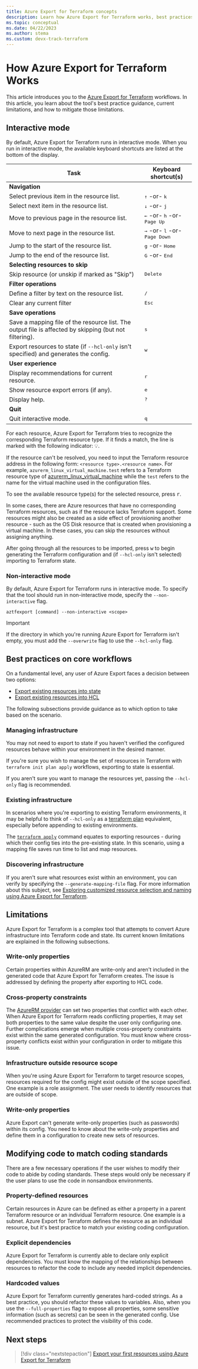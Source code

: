 ```yaml
---
title: Azure Export for Terraform concepts
description: Learn how Azure Export for Terraform works, best practices, and limitations around the tool.
ms.topic: conceptual
ms.date: 04/22/2023
ms.author: stema
ms.custom: devx-track-terraform
---
```


# How Azure Export for Terraform Works

This article introduces you to the [Azure Export for Terraform](./export-terraform-overview.md) workflows. In this article, you learn about the tool's best practice guidance, current limitations, and how to mitigate those limitations.

## Interactive mode

By default, Azure Export for Terraform runs in interactive mode. When you run in interactive mode, the available keyboard shortcuts are listed at the bottom of the display.

| Task                                                                                                    | Keyboard shortcut(s)                                     |
|---------------------------------------------------------------------------------------------------------|----------------------------------------------------------|
| **Navigation**                                                                                          |                                                          |
| Select previous item in the resource list.                                                              | <kbd>↑</kbd> -or- <kbd>k</kbd>                           |
| Select next item in the resource list.                                                                  | <kbd>↓</kbd> -or- <kbd>j</kbd>                           |
| Move to previous page in the resource list.                                                             | <kbd>←</kbd> -or- <kbd>h</kbd> -or- <kbd>Page Up</kbd>   |
| Move to next page in the resource list.                                                                 | <kbd>→</kbd> -or- <kbd>l</kbd> -or- <kbd>Page Down</kbd> |
| Jump to the start of the resource list.                                                                 | <kbd>g</kbd> -or- <kbd>Home</kbd>                        |
| Jump to the end of the resource list.                                                                   | <kbd>G</kbd> -or- <kbd>End</kbd>                         |
| **Selecting resources to skip**                                                                         |                                                          |
| Skip resource (or unskip if marked as "Skip")                                                           | <kbd>Delete</kbd>                                        |
| **Filter operations**                                                                                   |                                                          |
| Define a filter by text on the resource list.                                                           | <kbd>/</kbd>                                             |
| Clear any current filter                                                                                | <kbd>Esc</kbd>                                           |
| **Save operations**                                                                                     |                                                          |
| Save a mapping file of the resource list. The output file is affected by skipping (but not filtering).  | <kbd>s</kbd>                                             |
| Export resources to state (if `--hcl-only` isn't specified) and generates the config.                   | <kbd>w</kbd>                                             |
| **User experience**                                                                                     |                                                          |
| Display recommendations for current resource.                                                           | <kbd>r</kbd>                                             |
| Show resource export errors (if any).                                                                   | <kbd>e</kbd>                                             |
| Display help.                                                                                           | <kbd>?</kbd>                                             |
| **Quit**                                                                                                |                                                          |
| Quit interactive mode.                                                                                  | <kbd>q</kbd>                                             |

For each resource, Azure Export for Terraform tries to recognize the corresponding Terraform resource type. If it finds a match, the line is marked with the following indicator: 💡.

If the resource can't be resolved, you need to input the Terraform resource address in the following form: `<resource type>.<resource name>`. For example, `azurerm_linux_virtual_machine.test` refers to a Terraform resource type of [azurerm_linux_virtual_machine](https://registry.terraform.io/providers/hashicorp/azurerm/latest/docs/resources/linux_virtual_machine) while the `test` refers to the name for the virtual machine used in the configuration files.

To see the available resource type(s) for the selected resource, press <kbd>r</kbd>.

In some cases, there are Azure resources that have no corresponding Terraform resources, such as if the resource lacks Terraform support. Some resources might also be created as a side effect of provisioning another resource - such as the OS Disk resource that is created when provisioning a virtual machine. In these cases, you can skip the resources without assigning anything.

After going through all the resources to be imported, press <kbd>w</kbd> to begin generating the Terraform configuration and (if `--hcl-only` isn't selected) importing to Terraform state.

### Non-interactive mode

By default, Azure Export for Terraform runs in interactive mode. To specify that the tool should run in non-interactive mode, specify the `--non-interactive` flag.

```console
aztfexport [command] --non-interactive <scope>
```

> [!IMPORTANT]
> If the directory in which you're running Azure Export for Terraform isn't empty, you must add the `--overwrite` flag to use the `--hcl-only` flag.

## Best practices on core workflows

On a fundamental level, any user of Azure Export faces a decision between two options:

- [Export existing resources into state](export-first-resources.md)
- [Export existing resources into HCL](export-resources-hcl.md)

The following subsections provide guidance as to which option to take based on the scenario.

### Managing infrastructure

You may not need to export to state if you haven't verified the configured resources behave within your environment in the desired manner.

If you're sure you wish to manage the set of resources in Terraform with `terraform init plan apply` workflows, exporting to state is essential.

If you aren't sure you want to manage the resources yet, passing the `--hcl-only` flag is recommended.

### Existing infrastructure

In scenarios where you're exporting to existing Terraform environments, it may be helpful to think of `--hcl-only` as a [terraform plan](https://developer.hashicorp.com/terraform/cli/commands/plan) equivalent, especially before appending to existing environments.

The [`terraform apply`](https://developer.hashicorp.com/terraform/cli/commands/apply) command equates to exporting resources - during which their config ties into the pre-existing state. In this scenario, using a mapping file saves run time to list and map resources.

### Discovering infrastructure

If you aren't sure what resources exist within an environment, you can verify by specifying the `--generate-mapping-file` flag. For more information about this subject, see [Exploring customized resource selection and naming using Azure Export for Terraform](select-custom-resources.md).

## Limitations

Azure Export for Terraform is a complex tool that attempts to convert Azure infrastructure into Terraform code and state. Its current known limitations are explained in the following subsections.

### Write-only properties

Certain properties within AzureRM are write-only and aren't included in the generated code that Azure Export for Terraform creates. The issue is addressed by defining the property after exporting to HCL code.

### Cross-property constraints

The [AzureRM provider](https://github.com/hashicorp/terraform-provider-azurerm) can set two properties that conflict with each other. When Azure Export for Terraform reads conflicting properties, it may set both properties to the same value despite the user only configuring one. Further complications emerge when multiple cross-property constraints exist within the same generated configuration. You must know where cross-property conflicts exist within your configuration in order to mitigate this issue.

### Infrastructure outside resource scope

When you're using Azure Export for Terraform to target resource scopes, resources required for the config might exist outside of the scope specified. One example is a role assignment. The user needs to identify resources that are outside of scope.

### Write-only properties

Azure Export can't generate write-only properties (such as passwords) within its config. You need to know about the write-only properties and define them in a configuration to create new sets of resources.

## Modifying code to match coding standards

There are a few necessary operations if the user wishes to modify their code to abide by coding standards. These steps would only be necessary if the user plans to use the code in nonsandbox environments.

### Property-defined resources

Certain resources in Azure can be defined as either a property in a parent Terraform resource or an individual Terraform resource. One example is a subnet. Azure Export for Terraform defines the resource as an individual resource, but it's best practice to match your existing coding configuration.

### Explicit dependencies

Azure Export for Terraform is currently able to declare only explicit dependencies. You must know the mapping of the relationships between resources to refactor the code to include any needed implicit dependencies.

### Hardcoded values

Azure Export for Terraform currently generates hard-coded strings. As a best practice, you should refactor these values to variables. Also, when you use the `--full-properties` flag to expose all properties, some sensitive information (such as secrets) can be seen in the generated config. Use recommended practices to protect the visibility of this code.

## Next steps

> [!div class="nextstepaction"]
> [Export your first resources using Azure Export for Terraform](export-first-resources.md)
